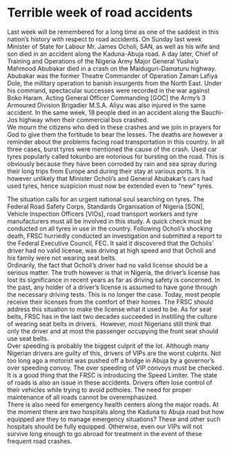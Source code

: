 # Terrible week of road accidents

Last week will be remembered for a long time as one of the saddest in this nation’s history with respect to road accidents. On Sunday last week Minister of State for Labour Mr. James Ocholi, SAN, as well as his wife and son died in an accident along the Kaduna-Abuja road. A day later, Chief of Training and Operations of the Nigeria Army Major General Yusha’u Mahmood Abubakar died in a crash on the Maiduguri-Damaturu highway.  Abubakar was the former Theatre Commander of Operation Zaman Lafiya Dole, the military operation to banish insurgents from the North East. Under his command, spectacular successes were recorded in the war against Boko Haram. Acting General Officer Commanding \[GOC\] the Army’s 3 Armoured Division Brigadier M.S.A. Aliyu was also injured in the same accident. In the same week, 18 people died in an accident along the Bauchi-Jos highway when their commercial bus crashed.  
We mourn the citizens who died in these crashes and we join in prayers for God to give them the fortitude to bear the losses. The deaths are however a reminder about the problems facing road transportation in this country. In all three cases, burst tyres were mentioned the cause of the crash. Used car tyres popularly called tokunbo are notorious for bursting on the road. This is obviously because they have been corroded by rain and sea spray during their long trips from Europe and during their stay at various ports. It is however unlikely that Minister Ocholi’s and General Abubakar’s cars had used tyres, hence suspicion must now be extended even to “new” tyres.

The situation calls for an urgent national soul searching on tyres. The Federal Road Safety Corps, Standards Organisation of Nigeria \[SON\], Vehicle Inspection Officers \[VIOs\], road transport workers and tyre manufacturers must all be involved in this study. A quick check must be conducted on all tyres in use in the country. Following Ocholi’s shocking death, FRSC hurriedly conducted an investigation and submitted a report to the Federal Executive Council, FEC. It said it discovered that the Ocholis’ driver had no valid license, was driving at high speed and that Ocholi and his family were not wearing seat belts.  
Ordinarily, the fact that Ocholi’s driver had no valid license should be a serious matter. The truth however is that in Nigeria, the driver’s license has lost its significance in recent years as far as driving safety is concerned. In the past, any holder of a driver’s license is assumed to have gone through the necessary driving tests. This is no longer the case. Today, most people receive their licenses from the comfort of their homes. The FRSC should address this situation to make the license what it used to be. As for seat belts, FRSC has in the last two decades succeeded in instilling the culture of wearing seat belts in drivers.  However, most Nigerians still think that only the driver and at most the passenger occupying the front seat should use seat belts.  
Over speeding is probably the biggest culprit of the lot. Although many Nigerian drivers are guilty of this, drivers of VIPs are the worst culprits. Not too long ago a motorist was pushed off a bridge in Abuja by a governor’s over speeding convoy. The over speeding of VIP convoys must be checked. It is a good thing that the FRSC is introducing the Speed Limiter. The state of roads is also an issue in these accidents. Drivers often lose control of their vehicles while trying to avoid potholes. The need for proper maintenance of all roads cannot be overemphasized.  
There is also need for emergency health centers along the major roads. At the moment there are two hospitals along the Kaduna to Abuja road but how equipped are they to manage emergency situations? These and other such hospitals should be fully equipped. Otherwise, even our VIPs will not survive long enough to go abroad for treatment in the event of these frequent road crashes.  

